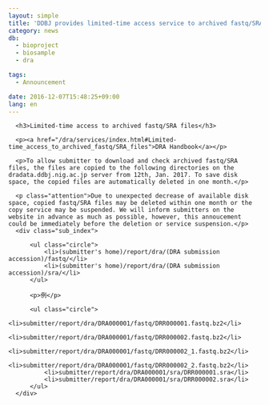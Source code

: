 ```yaml
---
layout: simple
title: 'DDBJ provides limited-time access service to archived fastq/SRA files'
category: news
db:
  - bioproject
  - biosample
  - dra

tags:
  - Announcement

date: 2016-12-07T15:48:25+09:00
lang: en
---
```


      <h3>Limited-time access to archived fastq/SRA files</h3>

      <p><a href="/dra/services/index.html#Limited-time_access_to_archived_fastq/SRA_files">DRA Handbook</a></p>

      <p>To allow submitter to download and check archived fastq/SRA files, the files are copied to the following directories on the dradata.ddbj.nig.ac.jp server from 12th, Jan. 2017. To save disk space, the copied files are automatically deleted in one month.</p>

      <p class="attention">Due to unexpected decrease of available disk space, copied fastq/SRA files may be deleted within one month or the copy service may be suspended. We will inform submitters on the website in advance as much as possible, however, this annoucement could be immediately before the deletion or service suspension.</p>
      <div class="sub_index">

          <ul class="circle">
              <li>(submitter's home)/report/dra/(DRA submission accession)/fastq/</li>
              <li>(submitter's home)/report/dra/(DRA submission accession)/sra/</li>
          </ul>

          <p>例</p>

          <ul class="circle">
              <li>submitter/report/dra/DRA000001/fastq/DRR000001.fastq.bz2</li>
              <li>submitter/report/dra/DRA000001/fastq/DRR000002.fastq.bz2</li>
              <li>submitter/report/dra/DRA000001/fastq/DRR000002_1.fastq.bz2</li>
              <li>submitter/report/dra/DRA000001/fastq/DRR000002_2.fastq.bz2</li>
              <li>submitter/report/dra/DRA000001/sra/DRR000001.sra</li>
              <li>submitter/report/dra/DRA000001/sra/DRR000002.sra</li>
          </ul>
      </div>
